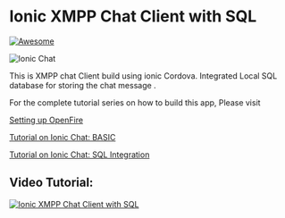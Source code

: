 # Ionic XMPP Chat Client with SQL
[![Awesome](https://cdn.rawgit.com/sindresorhus/awesome/d7305f38d29fed78fa85652e3a63e154dd8e8829/media/badge.svg)](https://github.com/arjunsk/Ionic-XMPP-Chat-Client-with-SQL)

![Ionic Chat](https://raw.githubusercontent.com/arjunsk/Ionic-XMPP-Chat-Client-with-SQL/master/Screenshots/background.png)

This is XMPP chat Client build using ionic Cordova. Integrated Local SQL database for storing the chat message .

For the complete tutorial series on how to build this app, Please visit 

[Setting up OpenFire](http://www.arjunsk.com/html5/part-1-xmpp-chat-in-ionic-cordova-setting-server-in-local-host/)

[Tutorial on Ionic Chat: BASIC](http://www.arjunsk.com/html5/part-2-ionic-xmpp-chat-client-using-strophe-js/)

[Tutorial on Ionic Chat: SQL Integration ](http://www.arjunsk.com/html5/ionic-xmpp-client-sql_db-part-4/)

## Video Tutorial:  

[![Ionic XMPP Chat Client with SQL](https://img.youtube.com/vi/rUxhCRJ8ffc/0.jpg)](https://www.youtube.com/watch?v=rUxhCRJ8ffc&feature=youtu.be)


